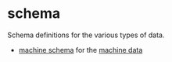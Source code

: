 # schema

Schema definitions for the various types of data.

* [machine schema](machine.schema.json) for the [machine data](../machine)
